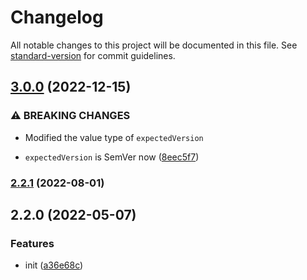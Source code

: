 # Changelog

All notable changes to this project will be documented in this file. See [standard-version](https://github.com/conventional-changelog/standard-version) for commit guidelines.

## [3.0.0](https://github.com/delight-rpc/protocol/compare/v2.2.1...v3.0.0) (2022-12-15)


### ⚠ BREAKING CHANGES

* Modified the value type of `expectedVersion`

* `expectedVersion` is SemVer now ([8eec5f7](https://github.com/delight-rpc/protocol/commit/8eec5f7e8cdfd8aba0a40c9650b54c258331a1b5))

### [2.2.1](https://github.com/delight-rpc/protocol/compare/v2.2.0...v2.2.1) (2022-08-01)

## 2.2.0 (2022-05-07)


### Features

* init ([a36e68c](https://github.com/delight-rpc/protocol/commit/a36e68c974111bd8a297106bb28a12b4e60b72c9))

